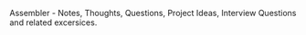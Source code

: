 Assembler - Notes, Thoughts, Questions, Project Ideas, Interview Questions and related excersices. 
